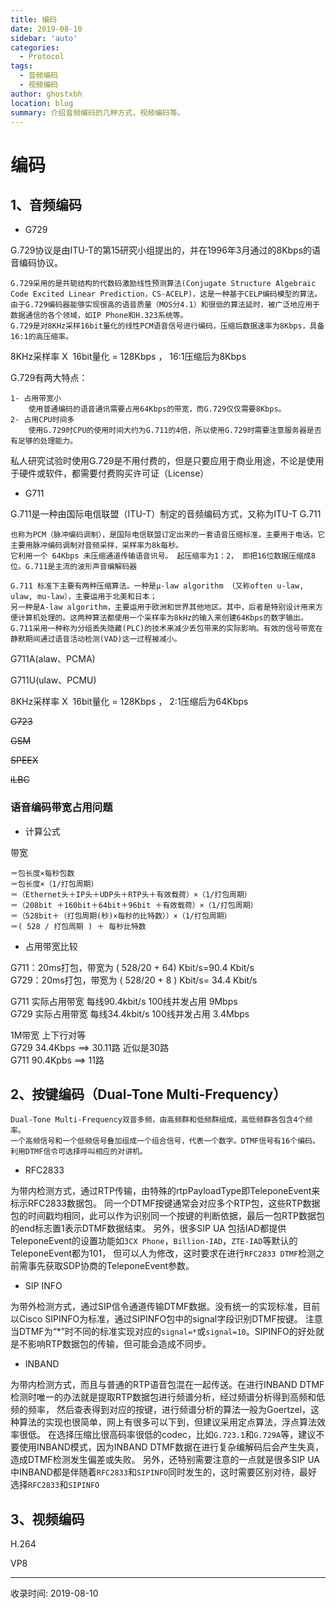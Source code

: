 ```yaml
---
title: 编码
date: 2019-08-10
sidebar: 'auto'
categories:
  - Protocol
tags:
  - 音频编码
  - 视频编码
author: ghostxbh
location: blog
summary: 介绍音频编码的几种方式，视频编码等。
---
```

# 编码
## 1、音频编码
- G729

G.729协议是由ITU-T的第15研究小组提出的，并在1996年3月通过的8Kbps的语音编码协议。

    G.729采用的是共轭结构的代数码激励线性预测算法(Conjugate Structure Algebraic Code Excited Linear Prediction，CS-ACELP)，这是一种基于CELP编码模型的算法。
    由于G.729编码器能够实现很高的语音质量（MOS分4.1）和很低的算法延时，被广泛地应用于数据通信的各个领域，如IP Phone和H.323系统等。
    G.729是对8KHz采样16bit量化的线性PCM语音信号进行编码，压缩后数据速率为8Kbps，具备16:1的高压缩率。

8KHz采样率 X  16bit量化 = 128Kbps ， 16:1压缩后为8Kbps

G.729有两大特点：

    1- 占用带宽小
        使用普通编码的语音通讯需要占用64Kbps的带宽，而G.729仅仅需要8Kbps。
    2- 占用CPU时间多
        使用G.729时CPU的使用时间大约为G.711的4倍，所以使用G.729时需要注意服务器是否有足够的处理能力。
        
私人研究试验时使用G.729是不用付费的，但是只要应用于商业用途，不论是使用于硬件或软件，都需要付费购买许可证（License）

- G711

G.711是一种由国际电信联盟（ITU-T）制定的音频编码方式，又称为ITU-T G.711

    也称为PCM（脉冲编码调制），是国际电信联盟订定出来的一套语音压缩标准，主要用于电话。它主要用脉冲编码调制对音频采样，采样率为8k每秒。
    它利用一个 64Kbps 未压缩通道传输语音讯号。 起压缩率为1：2， 即把16位数据压缩成8位。G.711是主流的波形声音编解码器

    G.711 标准下主要有两种压缩算法。一种是µ-law algorithm （又称often u-law, ulaw, mu-law），主要运用于北美和日本；
    另一种是A-law algorithm，主要运用于欧洲和世界其他地区。其中，后者是特别设计用来方便计算机处理的。这两种算法都使用一个采样率为8kHz的输入来创建64Kbps的数字输出。
    G.711采用一种称为分组丢失隐藏(PLC)的技术来减少丢包带来的实际影响。有效的信号带宽在静默期间通过语音活动检测(VAD)这一过程被减小。

G711A(alaw、PCMA)

G711U(ulaw、PCMU)

8KHz采样率 X  16bit量化 = 128Kbps ， 2:1压缩后为64Kbps

~~G723~~

~~GSM~~

~~SPEEX~~

~~iLBC~~

### 语音编码带宽占用问题

- 计算公式

带宽

    ＝包长度×每秒包数
    ＝包长度×（1/打包周期）
    ＝（Ethernet头＋IP头＋UDP头＋RTP头＋有效载荷）×（1/打包周期）
    ＝（208bit ＋160bit＋64bit＋96bit ＋有效载荷）×（1/打包周期）
    ＝（528bit＋（打包周期(秒)×每秒的比特数））×（1/打包周期）
    ＝( 528 / 打包周期 ) ＋ 每秒比特数      

- 占用带宽比较

G711：20ms打包，带宽为 ( 528/20 + 64) Kbit/s=90.4 Kbit/s<br>
G729：20ms打包，带宽为 ( 528/20 + 8 ) Kbit/s= 34.4 Kbit/s

G711 实际占用带宽 每线90.4kbit/s 100线并发占用 9Mbps<br>
G729 实际占用带宽 每线34.4kbit/s 100线并发占用 3.4Mbps

1M带宽 上下行对等<br>
G729   34.4Kbps     ==> 30.11路  近似是30路<br>
G711  90.4Kpbs     ==>  11路   

## 2、按键编码（Dual-Tone Multi-Frequency）
    Dual-Tone Multi-Frequency双音多频，由高频群和低频群组成，高低频群各包含4个频率。
    一个高频信号和一个低频信号叠加组成一个组合信号，代表一个数字。DTMF信号有16个编码。利用DTMF信令可选择呼叫相应的对讲机。

- RFC2833

为带内检测方式，通过RTP传输，由特殊的rtpPayloadType即TeleponeEvent来标示RFC2833数据包。
同一个DTMF按键通常会对应多个RTP包，这些RTP数据包的时间戳均相同，此可以作为识别同一个按键的判断依据，最后一包RTP数据包的end标志置1表示DTMF数据结束。
另外，很多SIP UA 包括IAD都提供TeleponeEvent的设置功能如`3CX Phone`，`Billion-IAD`，`ZTE-IAD`等默认的TeleponeEvent都为101，
但可以人为修改，这时要求在进行`RFC2833 DTMF`检测之前需事先获取SDP协商的TeleponeEvent参数。

- SIP INFO

为带外检测方式，通过SIP信令通道传输DTMF数据。没有统一的实现标准，目前以Cisco SIPINFO为标准，通过SIPINFO包中的signal字段识别DTMF按键。
注意当DTMF为“*”时不同的标准实现对应的`signal=*`或`signal=10`。SIPINFO的好处就是不影响RTP数据包的传输，但可能会造成不同步。

- INBAND

为带内检测方式，而且与普通的RTP语音包混在一起传送。在进行INBAND DTMF检测时唯一的办法就是提取RTP数据包进行频谱分析，经过频谱分析得到高频和低频的频率，
然后查表得到对应的按键，进行频谱分析的算法一般为Goertzel，这种算法的实现也很简单，网上有很多可以下到，但建议采用定点算法，浮点算法效率很低。
在选择压缩比很高码率很低的codec，比如`G.723.1`和`G.729A`等，建议不要使用INBAND模式，因为INBAND DTMF数据在进行复杂编解码后会产生失真，造成DTMF检测发生偏差或失败。
另外，还特别需要注意的一点就是很多SIP UA中INBAND都是伴随着`RFC2833`和`SIPINFO`同时发生的，这时需要区别对待，最好选择`RFC2833`和`SIPINFO`

## 3、视频编码

H.264

VP8

---
收录时间: 2019-08-10

<Vssue :title="$title" />
